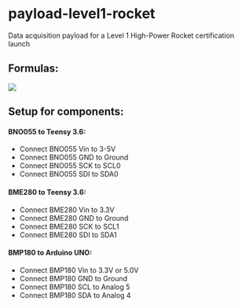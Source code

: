 # payload-level1-rocket
Data acquisition payload for a Level 1 High-Power Rocket certification launch

## Formulas:

![](https://raw.githubusercontent.com/nolanholden/payload-level1-rocket/8447a1cbf741a6a57f07a59d258492eb7169c5b9/misc/pressure-altitude.png)

## Setup for components:

#### BNO055 to Teensy 3.6:
- Connect BNO055 Vin    to 3-5V
- Connect BNO055 GND    to Ground
- Connect BNO055 SCK    to SCL0
- Connect BNO055 SDI    to SDA0

#### BME280 to Teensy 3.6:
- Connect BME280 Vin    to 3.3V
- Connect BME280 GND    to Ground
- Connect BME280 SCK    to SCL1
- Connect BME280 SDI    to SDA1

#### BMP180 to Arduino UNO:
- Connect BMP180 Vin    to 3.3V or 5.0V
- Connect BMP180 GND    to Ground
- Connect BMP180 SCL    to Analog 5
- Connect BMP180 SDA    to Analog 4
